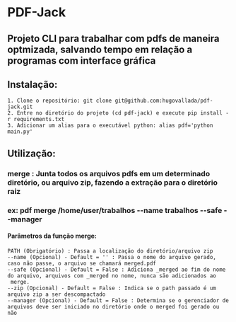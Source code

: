 # PDF-Jack

## Projeto CLI para trabalhar com pdfs de maneira optmizada, salvando tempo em relação a programas com interface gráfica

## Instalação:
    1. Clone o repositório: git clone git@github.com:hugovallada/pdf-jack.git
    2. Entre no diretório do projeto (cd pdf-jack) e execute pip install -r requirements.txt
    3. Adicionar um alias para o executável python: alias pdf='python main.py'

## Utilização: 
### merge : Junta todos os arquivos pdfs em um determinado diretório, ou arquivo zip, fazendo a extração para o diretório raiz
### ex: pdf merge /home/user/trabalhos --name trabalhos --safe --manager
#### Parâmetros da função merge:
    PATH (Obrigatório) : Passa a localização do diretório/arquivo zip
    --name (Opcional) - Default = '' : Passa o nome do arquivo gerado, caso não passe, o arquivo se chamará merged.pdf
    --safe (Opcional) - Default = False : Adiciona _merged ao fim do nome do arquivo, arquivos com _merged no nome, nunca são adicionados ao
     merge.
    --zip (Opcional) - Default = False : Indica se o path passado é um arquivo zip a ser descompactado
    --manager (Opcional) - Default = False : Determina se o gerenciador de arquivos deve ser iniciado no diretório onde o merged foi gerado ou não